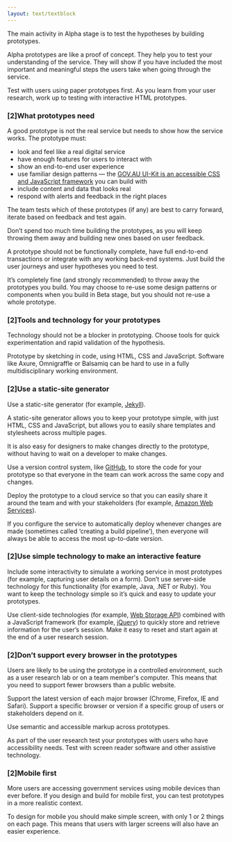 ```yaml
---
layout: text/textblock
---
```


The main activity in Alpha stage is to test the hypotheses by building prototypes.

Alpha prototypes are like a proof of concept. They help you to test your understanding of the service. They will show if you have included the most important and meaningful steps the users take when going through the service.

Test with users using paper prototypes first. As you learn from your user research, work up to testing with interactive HTML prototypes.

### [2]What prototypes need

A good prototype is not the real service but needs to show how the service works. The prototype must:
- look and feel like a real digital service
- have enough features for users to interact with
- show an end-to-end user experience 
- use familiar design patterns — the [GOV.AU UI-Kit is an accessible CSS and JavaScript framework](https://github.com/govau/uikit) you can build with
- include content and data that looks real
- respond with alerts and feedback in the right places

The team tests which of these prototypes (if any) are best to carry forward, iterate based on feedback and test again.

Don’t spend too much time building the prototypes, as you will keep throwing them away and building new ones based on user feedback.

A prototype should not be functionally complete, have full end-to-end transactions or integrate with any working back-end systems. Just build the user journeys and user hypotheses you need to test.

It’s completely fine (and strongly recommended) to throw away the prototypes you build. You may choose to re-use some design patterns or components when you build in Beta stage, but you should not re-use a whole prototype.

### [2]Tools and technology for your prototypes

Technology should not be a blocker in prototyping. Choose tools for quick experimentation and rapid validation of the hypothesis.

Prototype by sketching in code, using HTML, CSS and JavaScript. Software like Axure, Omnigraffle or Balsamiq can be hard to use in a fully multidisciplinary working environment.

### [2]Use a static-site generator

Use a static-site generator (for example, [Jekyll](https://jekyllrb.com/)).

A static-site generator allows you to keep your prototype simple, with just HTML, CSS and JavaScript, but allows you to easily share templates and stylesheets across multiple pages.

It is also easy for designers to make changes directly to the prototype, without having to wait on a developer to make changes.

Use a version control system, like [GitHub](https://github.com/), to store the code for your prototype so that everyone in the team can work across the same copy and changes.

Deploy the prototype to a cloud service so that you can easily share it around the team and with your stakeholders (for example, [Amazon Web Services](https://aws.amazon.com/)).

If you configure the service to automatically deploy whenever changes are made (sometimes called ‘creating a build pipeline’), then everyone will always be able to access the most up-to-date version.

### [2]Use simple technology to make an interactive feature

Include some interactivity to simulate a working service in most prototypes (for example, capturing user details on a form). Don’t use server-side technology for this functionality (for example, Java, .NET or Ruby). You want to keep the technology simple so it’s quick and easy to update your prototypes.

Use client-side technologies (for example,  [Web Storage API](https://developer.mozilla.org/en-US/docs/Web/API/Web_Storage_API/Using_the_Web_Storage_API)) combined with a JavaScript framework (for example, [jQuery](https://jquery.com/)) to quickly store and retrieve information for the user’s session. Make it easy to reset and start again at the end of a user research session.

### [2]Don’t support every browser in the prototypes

Users are likely to be using the prototype in a controlled environment, such as a user research lab or on a team member's computer. This means that you need to support fewer browsers than a public website.

Support the latest version of each major browser (Chrome, Firefox, IE and Safari). Support a specific browser or version if a specific group of users or stakeholders depend on it.

Use semantic and accessible markup across prototypes.

As part of the user research test your prototypes with users who have accessibility needs. Test with screen reader software and other assistive technology.

### [2]Mobile first

More users are accessing government services using mobile devices than ever before. If you design and build for mobile first, you can test prototypes in a more realistic context.

To design for mobile you should make simple screen, with only 1 or 2 things on each page. This means that users with larger screens will also have an easier experience.
